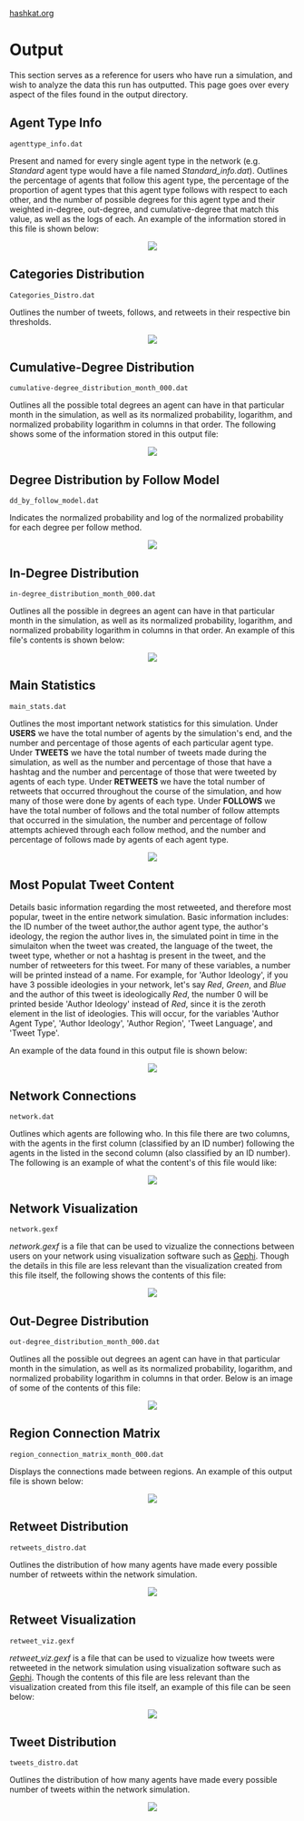 [hashkat.org](http://hashkat.org)

# Output

This section serves as a reference for users who have run a simulation, and wish to analyze the data this run has outputted. This page goes over every aspect of the files found in the output directory.

## Agent Type Info

`agenttype_info.dat`

Present and named for every single agent type in the network (e.g. *Standard*
agent type would have a file named *Standard_info.dat*). Outlines the percentage of agents 
that follow this agent type, the percentage of the proportion of agent types that this agent 
type follows with respect to each other, and the number of possible degrees for this agent 
type and their weighted in-degree, out-degree, and cumulative-degree that match this value, 
as well as the logs of each. An example of the information stored in this file is shown below:

<center>
<img src='../img/output/agenttype_info_file.png'>
</center>

## Categories Distribution

`Categories_Distro.dat`

Outlines the number of tweets, follows, and retweets in their respective bin
thresholds.

<center>
<img src='../img/output/categories_distro_file.png'>
</center>

## Cumulative-Degree Distribution

`cumulative-degree_distribution_month_000.dat`

Outlines all the possible total degrees an agent can have in that particular
month in the simulation, as well as its normalized probability, logarithm, and
normalized probability logarithm in columns in that order. The following shows some of the information stored in this output file:

<center>
<img src='../img/output/cumulative-degree_distribution_file.png'>
</center>

## Degree Distribution by Follow Model

`dd_by_follow_model.dat`

Indicates the normalized probability and log of the normalized probability for each degree per follow method.

<center>
<img src='../img/output/dd_by_follow_model_file.png'>
</center>

## In-Degree Distribution

`in-degree_distribution_month_000.dat`

Outlines all the possible in degrees an agent can have in that particular
month in the simulation, as well as its normalized probability, logarithm, and
normalized probability logarithm in columns in that order. An example of this file's contents is shown below:

<center>
<img src='../img/output/in-degree_distribution_file.png'>
</center>

## Main Statistics

`main_stats.dat`

Outlines the most important network statistics for this simulation.
Under **USERS** we have the total number of agents by the simulation's end,
and the number and percentage of those agents of each particular agent
type. Under **TWEETS** we have the total number of tweets made
during the simulation, as well as the number and percentage of those that
have a hashtag and the number and percentage of those that were tweeted by
agents of each type. Under **RETWEETS** we have the total number of
retweets that occurred throughout the course of the simulation, and how
many of those were done by agents of each type.
Under **FOLLOWS** we have the total number of follows and the total number
of follow attempts that occurred in the simulation, the number and
percentage of follow attempts achieved through each follow method, and the 
number and percentage of follows made by agents of each agent type.

<center>
<img src='../img/output/main_stats_file.png'>
</center>

## Most Populat Tweet Content

Details basic information regarding the most retweeted, and therefore most popular, tweet in the entire network simulation. Basic information includes: the ID number of the tweet author,the author agent type, the author's ideology, the region the author lives in, the simulated point in time in the simulaiton when the tweet was created, the language of the tweet, the tweet type, whether or not a hashtag is present in the tweet, and the number of retweeters for this tweet. For many of these variables, a number will be printed instead of a name. For example, for 'Author Ideology', if you have 3 possible ideologies in your network, let's say *Red*, *Green*, and *Blue* and the author of this tweet is ideologically *Red*, the number 0 will be printed beside 'Author Ideology' instead of *Red*, since it is the zeroth element in the list of ideologies. This will occur, for the variables 'Author Agent Type', 'Author Ideology', 'Author Region', 'Tweet Language', and 'Tweet Type'.

An example of the data found in this output file is shown below:

<center>
<img src='../img/output/most_popular_tweet_content_file.png'>
</center>

## Network Connections

`network.dat`

Outlines which agents are following who. In this file there are two columns,
with the agents in the first column (classified by an ID number)
following the agents in the listed in the second column (also classified
by an ID number). The following is an example of what the content's of this file would like:

<center>
<img src='../img/output/network_dat_file.png'>
</center>

## Network Visualization

`network.gexf`

*network.gexf* is a file that can be used to vizualize the connections
between users on your network using visualization software such as
[Gephi](http://gephi.github.io/). Though the details in this file are less relevant than the 
visualization created from this file itself, the following shows the contents of this file:

<center>
<img src='../img/output/network_gexf_file.png'>
</center>

## Out-Degree Distribution

`out-degree_distribution_month_000.dat`

Outlines all the possible out degrees an agent can have in that particular
month in the simulation, as well as its normalized probability, logarithm, and
normalized probability logarithm in columns in that order. Below is an image of some of the contents of this file:

<center>
<img src='../img/output/out-degree_distribution_file.png'>
</center>

## Region Connection Matrix

`region_connection_matrix_month_000.dat`

Displays the connections made between regions. An example of this output file is shown below:

<center>
<img src='../img/output/region_connection_matrix_file.png'>
</center>

## Retweet Distribution

`retweets_distro.dat`

Outlines the distribution of how many agents have made every possible number of 
retweets within the network simulation.

<center>
<img src='../img/output/retweets_distro_file.png'>
</center>

## Retweet Visualization

`retweet_viz.gexf`

*retweet_viz.gexf* is a file that can be used to vizualize how tweets were retweeted 
in the network simulation using visualization software such as
[Gephi](http://gephi.github.io/). Though the contents of this file are less relevant than the 
visualization created from this file itself, an example of this file can be seen below:

<center>
<img src='../img/output/retweet_viz_gexf_file.png'>
</center>

## Tweet Distribution

`tweets_distro.dat`

Outlines the distribution of how many agents have made every possible number of tweets
within the network simulation.

<center>
<img src='../img/output/tweets_distro_file.png'>
</center>